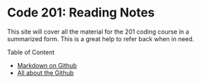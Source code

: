 # Code 201: Reading Notes

This site will cover all the material for the 201 coding course in a summarized form. This is a great help to refer back when in need.

Table of Content

- [Markdown on Github](https://ayahariri.github.io/201readingnote/markdown)
- [All about the Github](https://ayahariri.github.io/201readingnote/github)
